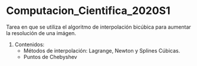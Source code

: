 # Computacion_Cientifica_2020S1

Tarea en que se utiliza el algoritmo de interpolación bicúbica para aumentar
la resolución de una imágen.

1. Contenidos:
	- Métodos de interpolación: Lagrange, Newton y Splines Cúbicas.
	- Puntos de Chebyshev